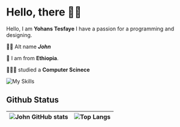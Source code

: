 # Hello, there 👋🏼

Hello, I am **Yohans Tesfaye** I have a passion for a programming and designing.

🧝🏼 Alt name _**John**_

📍 I am from **Ethiopia**.  

👨🏼‍🎓 studied a **Computer Scinece**

![My Skills](https://skillicons.dev/icons?i=js,html,css,sass,java,php,py,sass,sqlite,mysql,flutter,md,vscode&theme=light)

## Github Status

| ![John GitHub stats](https://github-readme-stats.vercel.app/api?username=yohanstesfaye&show_icons=true&count_private=true&hide=contribs) | ![Top Langs](https://github-readme-stats.vercel.app/api/top-langs/?username=yohanstesfaye&layout=compact) |
| - | - |
